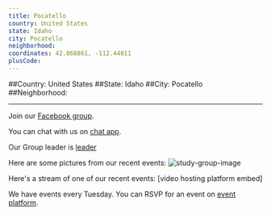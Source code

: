 ```yaml
---
title: Pocatello
country: United States
state: Idaho
city: Pocatello
neighborhood: 
coordinates: 42.868861, -112.44011
plusCode:
---
```


##Country: United States
##State: Idaho
##City: Pocatello
##Neighborhood: 
*****
Join our [Facebook group](https://www.facebook.com/groups/free.code.camp.pocatello.idaho).

You can chat with us on [chat app]().

Our Group leader is [leader]()

Here are some pictures from our recent events:
![study-group-image]()

Here's a stream of one of our recent events:
[video hosting platform embed]

We have events every Tuesday. You can RSVP for an event on [event platform]().
